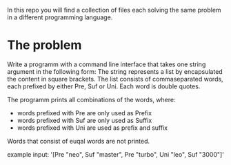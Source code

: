 In this repo you will find a collection of files each solving the same problem in a different programming language.

# The problem

Write a programm with a command line interface that takes one string argument in the following form:
The string represents a list by encapsulated the content in square brackets. The list consists of commaseparated words, each prefixed by
either Pre, Suf or Uni. Each word is double quotes.

The programm prints all combinations of the words, where:

- words prefixed with Pre are only used as Prefix
- words prefixed with Suf are only used as Suffix
- words prefixed with Uni are used as prefix and suffix

Words that consist of euqal words are not printed.

example input: '[Pre "neo", Suf "master", Pre "turbo", Uni "leo", Suf "3000"]'

